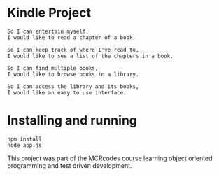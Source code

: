 # Kindle Project

``` As a person,
So I can entertain myself,
I would like to read a chapter of a book. 
```
``` As a person,
So I can keep track of where I've read to,
I would like to see a list of the chapters in a book.
```
``` As a person,
So I can find multiple books,
I would like to browse books in a library.
```
``` As a person who doesn't code,
So I can access the library and its books,
I would like an easy to use interface.
```

# Installing and running

``` git clone https://github.com/jacgri/kindle
npm install
node app.js
```

This project was part of the MCRcodes course learning object oriented programming and test driven development. 
